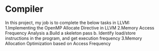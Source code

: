 # Compiler

In this project, my job is to complete the below tasks in LLVM:
1.Implementing the OpenMP Allocate Directive in LLVM
2.Memory Access Frequency Analysis
 a.Build a skeleton pass
 b. Identify load/store instructions in the program, and get execution frequency 
3.Memory Allocation Optimization based on Access Frequency
